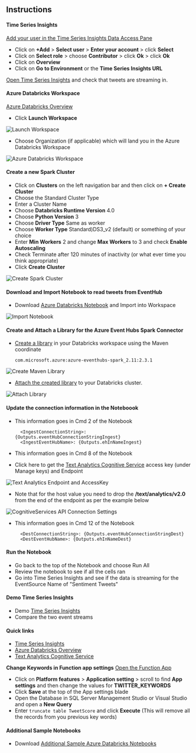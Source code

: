 ## Instructions

#### Time Series Insights
[Add your user in the Time Series Insights Data Access Pane]({Outputs.dataAccessPaneUrl})

 * Click on **+Add** > **Select user** > **Enter your account** > click **Select**
 * Click on **Select role** > choose **Contributor** > click **Ok** > click **Ok**
 * Click on **Overview**
 * Click on **Go to Environment** or the **Time Series Insights URL**
 
 [Open Time Series Insights](https://insights.timeseries.azure.com/) and check that tweets are streaming in. 

#### Azure Databricks Workspace
[Azure Databricks Overview]({Outputs.databricksOverviewUrl})

* Click **Launch Workspace**

![Launch Workspace](https://raw.githubusercontent.com/Azure/data-ai-iot/master/databricks/assets/LaunchWorkspace.JPG)

* Choose Organization (if applicable) which will land you in the Azure Databricks Workspace

![Azure Databricks Workspace](https://raw.githubusercontent.com/Azure/data-ai-iot/master/databricks/assets/databricksWorkspace.JPG)


#### Create a new Spark Cluster

* Click on **Clusters** on the left navigation bar and then click on **+ Create Cluster**
* Choose the Standard Cluster Type
* Enter a Cluster Name
* Choose **Databricks Runtime Version** 4.0
* Choose **Python Version** 3
* Choose **Driver Type** Same as worker
* Choose **Worker Type** Standard)DS3_v2 (default) or something of your choice
* Enter **Min Workers** 2 and change **Max Workers** to 3 and check **Enable Autoscaling**
* Check Terminate after 120 minutes of inactivity (or what ever time you think appropriate)
* Click **Create Cluster**

![Create Spark Cluster](https://raw.githubusercontent.com/Azure/data-ai-iot/master/databricks/assets/newCluster.JPG)

#### Download and Import Notebook to read tweets from EventHub

* Download [Azure Databricks Notebook]({PatternAssetBaseUrl}/notebooks/ReadTweetsFromEventHub.dbc) and Import into Workspace

![Import Notebook](https://raw.githubusercontent.com/Azure/data-ai-iot/master/databricks/assets/ImportNotebook.JPG)


#### Create and Attach a Library for the Azure Event Hubs Spark Connector

* [Create a library](https://docs.azuredatabricks.net/user-guide/libraries.html#maven-libraries) in your Databricks workspace using the Maven coordinate

    ```com.microsoft.azure:azure-eventhubs-spark_2.11:2.3.1```

![Create Maven Library](https://raw.githubusercontent.com/Azure/data-ai-iot/master/databricks/assets/createMavenLibrary.JPG)

* [Attach the created library](https://docs.azuredatabricks.net/user-guide/libraries.html#attach-libraries) to your Databricks cluster.
 
![Attach Library](https://raw.githubusercontent.com/Azure/data-ai-iot/master/databricks/assets/attachLibrary.JPG)

#### Update the connection information in the Noteboook

* This information goes in Cmd 2 of the Notebook

		<IngestConnectionString>: {Outputs.eventHubConnectionStringIngest}
		<IngestEventHubName>: {Outputs.ehInNameIngest} 

* This information goes in Cmd 8 of the Notebook
* Click here to get the [Text Analytics Cognitive Service]({Outputs.textAnalyticsOverviewUrl}) access key (under Manage keys) and Endpoint

![Text Analytics Endpoint and AccessKey](https://raw.githubusercontent.com/Azure/data-ai-iot/master/databricks/assets/textAnalyticsEndpointAndAccessKey.JPG)

* Note that for the host value you need to drop the **/text/analytics/v2.0** from the end of the endpoint as per the example below 

![CognitiveServices API Connection Settings](https://raw.githubusercontent.com/Azure/data-ai-iot/master/databricks/assets/CognitiveServicesAPIConSettings.JPG)


* This information goes in Cmd 12 of the Notebook

		<DestConnectionString>: {Outputs.eventHubConnectionStringDest}
		<DestEventHubName>: {Outputs.ehInNameDest}

#### Run the Notebook

* Go back to the top of the Notebook and choose Run All
* Review the notebook to see if all the cells ran
* Go into Time Series Insights and see if the data is streaming for the EventSource Name of "Sentiment Tweets"

#### Demo Time Series Insights

* Demo [Time Series Insights](https://insights.timeseries.azure.com/)
* Compare the two event streams

#### Quick links
* [Time Series Insights](https://insights.timeseries.azure.com/)
* [Azure Databricks Overview]({Outputs.databricksOverviewUrl})
* [Text Analytics Cognitive Service]({Outputs.textAnalyticsOverviewUrl})

**Change Keywords in Function app settings**
[Open the Function App](https://ms.portal.azure.com/?flight=1#blade/WebsitesExtension/FunctionsIFrameBlade/id/%2Fsubscriptions%2F{SubscriptionId}%2FresourceGroups%2F{ProjectName}%2Fproviders%2FMicrosoft.Web%2Fsites%2F{Outputs.functionAppName})

 * Click on **Platform features** > **Application setting** > scroll to find **App settings** and then change the values for **TWITTER_KEYWORDS**
 * Click **Save** at the top of the App settings blade
 * Open the Database in SQL Server Management Studio or Visual Studio and open a **New Query**
 * Enter ```truncate table TweetScore``` and click **Execute** (This will remove all the records from you previous key words)

 #### Additional Sample Notebooks
 * Download [Additional Sample Azure Databricks Notebooks]({PatternAssetBaseUrl}/notebooks/AzureDatabricks-SampleNotebooks.zip)